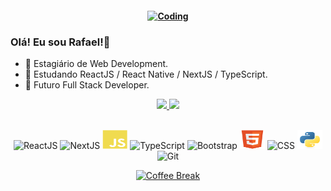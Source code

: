 <h4 align="center">

<p align="center">
 <a href="https://github.com/Rafael-Araujo-dev">
  <img alt="Coding" src="https://th.bing.com/th/id/R.849a3e0021505fcf25a9b3ff416ce489?rik=s6MlhQ8KtseqXg&pid=ImgRaw&r=0" />
 </a>
</p>

 
### Olá! Eu sou Rafael!👋

- 🔭 Estagiário de Web Development.
- 🌱 Estudando ReactJS / React Native / NextJS / TypeScript.
- 🏹 Futuro Full Stack Developer. 

<div align="center">
  <a href="https://github.com/Rafael-Araujo-dev">
   <img height="180em" src="https://github-readme-stats.vercel.app/api?username=Rafael-Araujo-dev&show_icons=true&theme=tokyonight&include_all_commits=true&count_private=true"/>
   <img height="180em" src="https://github-readme-stats.vercel.app/api/top-langs/?username=Rafael-Araujo-dev&layout=compact&langs_count=7&theme=tokyonight"/>
  </a>
</div>
<br>
<p align="center">
  <img alt="ReactJS" height="30" width="40" src="https://cdn.jsdelivr.net/gh/devicons/devicon/icons/react/react-original-wordmark.svg" />
  <img alt="NextJS" height="30" width="40" src="https://cdn.jsdelivr.net/gh/devicons/devicon/icons/nextjs/nextjs-original.svg" />
  <img alt="Js" height="30" width="40" src="https://raw.githubusercontent.com/devicons/devicon/master/icons/javascript/javascript-plain.svg">
  <img alt="TypeScript" height="30" width="40" src="https://cdn.jsdelivr.net/gh/devicons/devicon/icons/typescript/typescript-original.svg" />
  <img alt="Bootstrap" height="30" width="40" src="https://cdn.jsdelivr.net/gh/devicons/devicon/icons/bootstrap/bootstrap-original.svg" />
  <img alt="HTML" height="30" width="40" src="https://raw.githubusercontent.com/devicons/devicon/master/icons/html5/html5-original.svg">
  <img alt="CSS" height="30" width="40" src="https://cdn.jsdelivr.net/gh/devicons/devicon/icons/css3/css3-original.svg">
  <img alt="Python" height="30" width="40" src="https://raw.githubusercontent.com/devicons/devicon/master/icons/python/python-original.svg">
  <img alt="Git" height="30" width="40" src="https://cdn.jsdelivr.net/gh/devicons/devicon/icons/git/git-original.svg" />
</p>
<p align="center">
 <a href="https://github.com/Rafael-Araujo-dev">
  <img alt="Coffee Break" src="https://i.giphy.com/media/cvmugq5cuJ4nC/giphy.webp" />
 </a>
</p>

